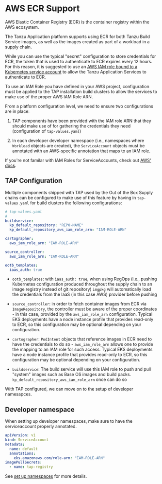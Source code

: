 # AWS ECR Support

AWS Elastic Container Registry (ECR) is the container registry within the AWS ecosystem.

The Tanzu Application platform supports using ECR for both Tanzu Build Service images, as well as the images created as part of a workload in a supply chain.

While you can use the typical "secret" configuration to store credentials for ECR, the token that is used to authenticate to ECR expires every 12 hours.  For this reason, it is suggested to use an [AWS IAM role bound to a Kubernetes service account](https://docs.aws.amazon.com/eks/latest/userguide/iam-roles-for-service-accounts.html) to allow the Tanzu Application Services to authenticate to ECR.

To use an IAM Role you have defined in your AWS project, configuration must be applied to the TAP installation  build clusters to allow the services to make use of the proper AWS IAM Role ARN.

From a platform configuration level, we need to ensure two configurations are in place:

1. TAP components have been provided with the IAM role ARN that they should
   make use of for gathering the credentials they need (configuration of
  `tap-values.yaml`)

2. In each developer developer namespace (i.e., namespaces where `Workload`
   objects are created), the `ServiceAccount` objects must
   be annotated with an AWS-specific annotation that maps to an IAM role.

If you're not familar with IAM Roles for ServiceAccounts, check out [AWS'
docs](https://docs.aws.amazon.com/eks/latest/userguide/iam-roles-for-service-accounts.html).

## TAP Configuration

Multiple components shipped with TAP used by the Out of the Box Supply
chains can be configured to make use of this feature by having in
`tap-values.yaml` for build clusters the following configurations:

```yaml
# tap-values.yaml
#
buildservice:
  kp_default_repository: "REPO-NAME"
  kp_default_repository_aws_iam_role_arn: "IAM-ROLE-ARN"

cartographer:
  aws_iam_role_arn: "IAM-ROLE-ARN"

source_controller:
  aws_iam_role_arn: "IAM-ROLE-ARN"

ootb_templates:
  iaas_auth: true
```

- `ootb_templates`: with `iaas_auth: true`, when using RegOps (i.e., pushing
  Kubernetes configuration produced throughout the supply chain to an image
  registry instead of git repository) `imgpkg` will automatically load the
  credentials from the IaaS (in this case AWS) provider before pushing

- `source_controller`: in order to fetch container images from ECR via
  `ImageRepository`, the controller must be aware of the proper coordinates -
   in this case, provided by the `aws_iam_role_arn` configuration.  Typical EKS deployments have a node instance profile that provides read-only to ECR, so this configuration may be optional depending on your configuration.

- `cartographer`: `PodIntent` objects that reference images in ECR need to have
  the credentials to do so - `aws_iam_role_arn` allows one to provide the mapping to an IAM role for such access.  Typical EKS deployments have a node instance profile that provides read-only to ECR, so this configuration may be optional depending on your configuration.

- `buildservice`: The build service will use this IAM role to push and pull "system" images such as Base OS images and build packs.
  `kp_default_repository_aws_iam_role_arn` once can do so

With TAP configured, we can move on to the setup of developer namesapces.

## Developer namespace

When setting up developer namespaces, make sure to have the serviceaccount
properly annotated.

```yaml
apiVersion: v1
kind: ServiceAccount
metadata:
  name: default
  annotations:
    eks.amazonaws.com/role-arn: "IAM-ROLE-ARN"
imagePullSecrets:
  - name: tap-registry
```

See [set up namespaces](../set-up-namespaces.md) for more details.